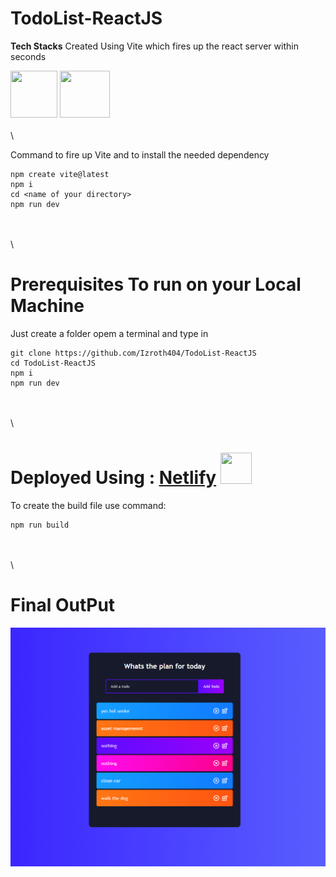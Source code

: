 ﻿# TodoList-ReactJS 

**Tech Stacks**
Created Using Vite which fires up the react server within seconds

<img src="https://vitejs.dev/logo.svg" height=75px width=75px>  <img src="https://upload.wikimedia.org/wikipedia/commons/thumb/a/a7/React-icon.svg/1200px-React-icon.svg.png" height=75px width=80px>
\
\
\


Command to fire up Vite and to install the needed dependency</br>

```
npm create vite@latest
npm i
cd <name of your directory>
npm run dev
``` 
\
\
\

# Prerequisites To run on your Local Machine
Just create a folder opem a terminal and type in 

```
git clone https://github.com/Izroth404/TodoList-ReactJS
cd TodoList-ReactJS
npm i
npm run dev
```
\
\
\

# Deployed Using : [Netlify](https://izroth-todolist.netlify.app/) <img src="https://images.prismic.io/boringowl/62b93e32-dfc5-4054-9534-003b15223bf6_Netlify+.jpeg?auto=compress,format" height=50px width=50px>

To create the build file use command:
```
npm run build 
```
\
\
\

# Final OutPut
<img src="https://github.com/Izroth404/TodoList-ReactJS/blob/main/src/screenshoot.png" alt="Final Output"/>
